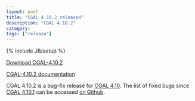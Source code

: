 ```yaml
---
layout: post
title: "CGAL 4.10.2 released"
description: "CGAL 4.10.2"
category: 
tags: ["release"]
---
```

{% include JB/setup %}

<i class="bi bi-arrow-down-circle"></i>
<a href="https://github.com/CGAL/cgal/releases/tag/releases%2FCGAL-4.10.2">Download CGAL-4.10.2</a>

<i class="bi bi-book"></i>
<a href="https://doc.cgal.org/4.10.2/Manual/index.html">CGAL-4.10.2 documentation</a>

<p>CGAL 4.10.2 is a bug-fix release for <a href="../../../../2017/05/29/cgal410">CGAL 4.10</a>.
The list of fixed bugs since <a href="../../../../2017/09/13/cgal-4101">CGAL 4.10.1</a>
can be accessed <a href="https://github.com/CGAL/cgal/issues?q=milestone%3A4.10.2">on Github</a>.</p>

